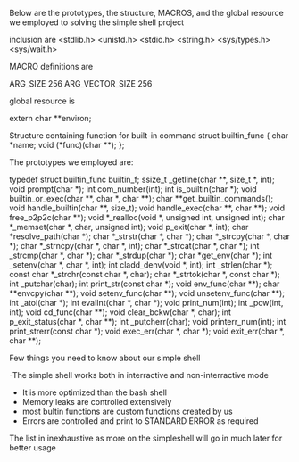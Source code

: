 Below are the prototypes, the structure, MACROS, and the global resource we employed to solving the simple shell project

inclusion are
<stdlib.h>
<unistd.h>
<stdio.h>
<string.h>
<sys/types.h>
<sys/wait.h>

MACRO definitions are

ARG_SIZE 256
ARG_VECTOR_SIZE 256

global resource is

extern char **environ;

Structure containing function for built-in command
struct builtin_func
{
	char *name;
	void (*func)(char **);
};

The prototypes we employed are:

typedef struct builtin_func builtin_f;
ssize_t _getline(char **, size_t *, int);
void prompt(char *);
int com_number(int);
int is_builtin(char *);
void builtin_or_exec(char **, char *, char **);
char **get_builtin_commands();
void handle_builtin(char **, size_t);
void handle_exec(char **, char **);
void free_p2p2c(char **);
void *_realloc(void *, unsigned int, unsigned int);
char *_memset(char *, char, unsigned int);
void p_exit(char *, int);
char *resolve_path(char *);
char *_strstr(char *, char *);
char *_strcpy(char *, char *);
char *_strncpy(char *, char *, int);
char *_strcat(char *, char *);
int _strcmp(char *, char *);
char *_strdup(char *);
char *get_env(char *);
int _setenv(char *, char *, int);
int cladd_denv(void *, int);
int _strlen(char *);
const char *_strchr(const char *, char);
char *_strtok(char *, const char *);
int _putchar(char);
int print_str(const char *);
void env_func(char **);
char **envcpy(char **);
void setenv_func(char **);
void unsetenv_func(char **);
int _atoi(char *);
int evalInt(char *, char *);
void print_num(int);
int _pow(int, int);
void cd_func(char **);
void clear_bckw(char *, char);
int p_exit_status(char *, char **);
int _putcherr(char);
void printerr_num(int);
int print_strerr(const char *);
void exec_err(char *, char *);
void exit_err(char *, char **);


Few things you need to know about our simple shell

-The simple shell works both in interractive and non-interractive mode
- It is more optimized than the bash shell
- Memory leaks are controlled extensively
- most bultin functions are custom functions created by us
- Errors are controlled and print to STANDARD ERROR as required

The list in inexhaustive as more on the simpleshell will go in much later for better usage 
